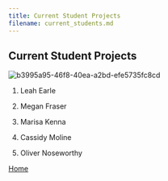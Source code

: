 ```yaml
---
title: Current Student Projects
filename: current_students.md
---
```

## Current Student Projects

![b3995a95-46f8-40ea-a2bd-efe5735fc8cd](https://github.com/mason-kulbaba/mason-kulbaba.github.io/assets/48602491/47ebebc2-a5b2-4036-84c9-52ec34d701bf)


1. Leah Earle

2. Megan Fraser

3. Marisa Kenna

4. Cassidy Moline

5. Oliver Noseworthy 



[Home](index.md)
